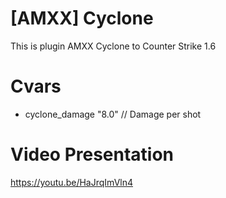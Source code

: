# [AMXX] Cyclone
This is plugin AMXX Cyclone to Counter Strike 1.6
# Cvars
* cyclone_damage "8.0" // Damage per shot
# Video Presentation
https://youtu.be/HaJrqImVln4
